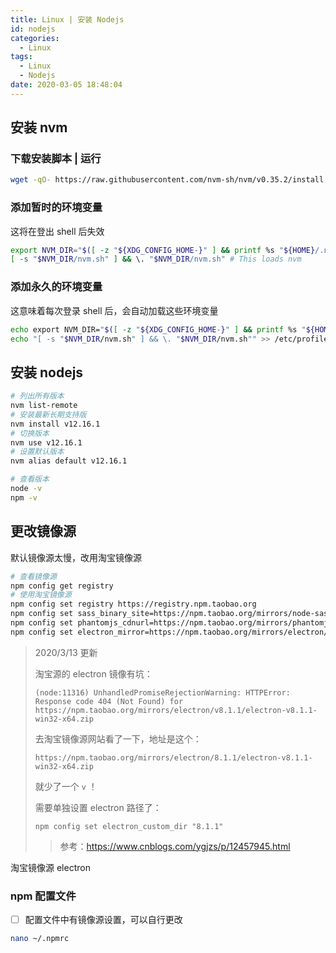 ```yaml
---
title: Linux | 安装 Nodejs
id: nodejs
categories:
  - Linux
tags:
  - Linux
  - Nodejs
date: 2020-03-05 18:48:04
---
```


## 安装 nvm

### 下载安装脚本 | 运行

```bash
wget -qO- https://raw.githubusercontent.com/nvm-sh/nvm/v0.35.2/install.sh | bash
```

### 添加暂时的环境变量

这将在登出 shell 后失效

```bash
export NVM_DIR="$([ -z "${XDG_CONFIG_HOME-}" ] && printf %s "${HOME}/.nvm" || printf %s "${XDG_CONFIG_HOME}/nvm")"
[ -s "$NVM_DIR/nvm.sh" ] && \. "$NVM_DIR/nvm.sh" # This loads nvm
```

### 添加永久的环境变量

这意味着每次登录 shell 后，会自动加载这些环境变量

```bash
echo export NVM_DIR="$([ -z "${XDG_CONFIG_HOME-}" ] && printf %s "${HOME}/.nvm" || printf %s "${XDG_CONFIG_HOME}/nvm")" >> /etc/profile
echo "[ -s "$NVM_DIR/nvm.sh" ] && \. "$NVM_DIR/nvm.sh"" >> /etc/profile
```

## 安装 nodejs

```bash
# 列出所有版本
nvm list-remote
# 安装最新长期支持版
nvm install v12.16.1
# 切换版本
nvm use v12.16.1
# 设置默认版本
nvm alias default v12.16.1

# 查看版本
node -v
npm -v
```

## 更改镜像源

默认镜像源太慢，改用淘宝镜像源

```bash
# 查看镜像源
npm config get registry
# 使用淘宝镜像源
npm config set registry https://registry.npm.taobao.org
npm config set sass_binary_site=https://npm.taobao.org/mirrors/node-sass/
npm config set phantomjs_cdnurl=https://npm.taobao.org/mirrors/phantomjs/
npm config set electron_mirror=https://npm.taobao.org/mirrors/electron/
```

> 2020/3/13 更新
>
> 淘宝源的 electron 镜像有坑：
>
> ```nodejs
> (node:11316) UnhandledPromiseRejectionWarning: HTTPError: Response code 404 (Not Found) for https://npm.taobao.org/mirrors/electron/v8.1.1/electron-v8.1.1-win32-x64.zip
> ```
>
> 去淘宝镜像源网站看了一下，地址是这个：
>
> ```nodejs
> https://npm.taobao.org/mirrors/electron/8.1.1/electron-v8.1.1-win32-x64.zip
> ```
>
> 就少了一个 `v` ！
>
> 需要单独设置 electron 路径了：
>
> ```nodejs
> npm config set electron_custom_dir "8.1.1"
> ```
>
> > 参考：<u>https://www.cnblogs.com/ygjzs/p/12457945.html</u>

淘宝镜像源 electron 

### npm 配置文件

- [ ] 配置文件中有镜像源设置，可以自行更改


```bash
nano ~/.npmrc
```
